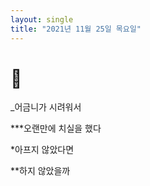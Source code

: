 ```yaml
---
layout: single
title: "2021년 11월 25일 목요일"
---
```


# 🦷

_어금니가 시려워서 

***오랜만에 치실을 했다

*아프지 않았다면

**하지 않았을까
